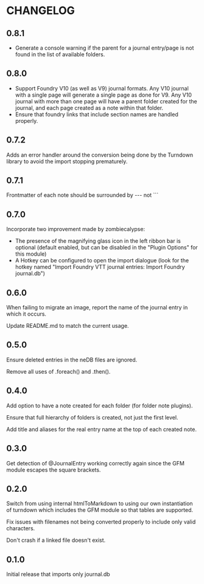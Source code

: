# CHANGELOG

## 0.8.1

- Generate a console warning if the parent for a journal entry/page is not found in the list of available folders.

## 0.8.0

- Support Foundry V10 (as well as V9) journal formats. Any V10 journal with a single page will generate a single page as done for V9. Any V10 journal with more than one page will have a parent folder created for the journal, and each page created as a note within that folder.
- Ensure that foundry links that include section names are handled properly.

## 0.7.2

Adds an error handler around the conversion being done by the Turndown library to avoid the import stopping prematurely.

## 0.7.1

Frontmatter of each note should be surrounded by --- not ```

## 0.7.0

Incorporate two improvement made by zombiecalypse:

- The presence of the magnifying glass icon in the left ribbon bar is optional (default enabled, but can be disabled in the "Plugin Options" for this module)
- A Hotkey can be configured to open the import dialogue (look for the hotkey named "Import Foundry VTT journal entries: Import Foundry journal.db")

## 0.6.0

When failing to migrate an image, report the name of the journal entry in which it occurs.

Update README.md to match the current usage.

## 0.5.0

Ensure deleted entries in the neDB files are ignored.

Remove all uses of .foreach() and .then().

## 0.4.0

Add option to have a note created for each folder (for folder note plugins).

Ensure that full hierarchy of folders is created, not just the first level.

Add title and aliases for the real entry name at the top of each created note.

## 0.3.0

Get detection of @JournalEntry working correctly again since the GFM module escapes the square brackets.

## 0.2.0

Switch from using internal htmlToMarkdown to using our own instantiation of turndown which includes the GFM module so that tables are supported.

Fix issues with filenames not being converted properly to include only valid characters.

Don't crash if a linked file doesn't exist.

## 0.1.0

Initial release that imports only journal.db
